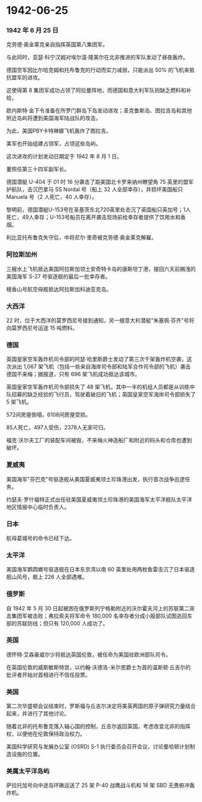 # 1942-06-25

### 1942 年 6 月 25 日

克劳德·奥金莱克亲自指挥英国第八集团军。

与此同时，亚瑟·科宁汉姆对埃尔温·隆美尔在北非推进的军队发动了昼夜轰炸。

德国空军因比尔哈克姆和托布鲁克的行动而实力减弱，只能派出 50%
的飞机来抵抗盟军的进攻。

这使得第 8
集团军成功占领了阿拉曼阵地，而德国和意大利军队则缺乏燃料和补给。

欧内斯特·金下令准备在所罗门群岛下岛发动进攻；圣克鲁斯岛、图拉吉岛和其他附近岛屿将遭到美国海军陆战队的攻击。

为此，美国PBY卡特琳娜飞机轰炸了图拉吉。

美军也开始组建占领军，占领这些岛屿。

这次进攻的计划发动日期定于 1942 年 8 月 1 日。

董照任第三十四军副军长。

德国潜艇 U-404 于 01 时 16 分袭击了距美国北卡罗来纳州瞭望角 75
英里的盟军护航队，击沉巴拿马 SS Nordal 号（船上 32
人全部幸存），并损坏美国船只 Manuela 号（2 人死亡，40 人幸存）。

黎明前，德国潜艇U-153号在圣基茨东北720英里处击沉了英国船只英加号；1人死亡，49人幸存；U-153号船员在离开袭击现场前给幸存者提供了饮用水和香烟。

利比亚托布鲁克失守后，中将尼尔·里奇被克劳德·奥金莱克解雇。

### 阿拉斯加州

三艘水上飞机抵达美国阿拉斯加领土安奇特卡岛的康斯坦丁港，接回六天前搁浅的美国海军
S-27 号驱逐舰的最后一批幸存者。

檀香山号航空母舰抵达阿拉斯加科迪亚克岛。

### 大西洋

22
时，位于大西洋的莫罗西尼号接到通知，另一艘意大利潜艇"朱塞佩·芬齐"号将向莫罗西尼号运送
15 吨燃料。

### 德国

英国皇家空军轰炸机司令部的阿瑟·哈里斯爵士发动了第三次千架轰炸机空袭，这次派出
1,067
架飞机（包括一些来自海岸司令部和陆军合作司令部的飞机）袭击德国不来梅；据报道，只有
696 架飞机成功抵达该城市。

英国皇家空军轰炸机司令部损失了 48
架飞机，其中一半的机组人员都是从训练中队招募的缺乏经验的飞行员，驾驶着破旧的飞机；英国皇家空军海岸司令部损失了
5 架飞机。

572间房屋倒塌，6108间房屋受损。

85人死亡，497人受伤，2378人无家可归。

福克·沃尔夫工厂的装配车间被毁，不来梅火神造船厂和附近的码头和仓库也遭到破坏。

### 夏威夷

美国海军"芬巴克"号驱逐舰从美国夏威夷领土珍珠港出发，执行首次战争巡逻任务。

约瑟夫·罗什福特正式出任驻美国夏威夷领土珍珠港的美国海军太平洋舰队太平洋地区情报中心临时负责人。

### 日本

航母葛城号的命令已经下达。

### 太平洋

美国海军鹦鹉螺号驱逐舰在日本东京湾以南 60
英里处用两枚鱼雷击沉了日本驱逐舰山风号，舰上 226 人全部遇难。

### 俄罗斯

自 1942 年 5 月 30
日起被困在俄罗斯列宁格勒附近的沃尔霍夫河上的苏联第二突击集团军被击败；弗拉索夫将军命令
180,000 名幸存者分成小股部队试图逃回东部的苏联防线；但只有 120,000
人成功了。

### 英国

德怀特·艾森豪威尔少将抵达英国伦敦，被任命为美国驻欧洲部队司令。

在英国伦敦的威斯敏斯特宫，以约翰·沃德洛-米尔恩爵士为首的温斯顿·丘吉尔的批评者开始对首相进行不信任投票。

### 美国

第二次华盛顿会议结束时，罗斯福与丘吉尔决定将美英两国的原子弹研究力量结合起来，并进行了其他讨论。

随着北非的托布鲁克落入轴心国的控制，丘吉尔返回英国，考虑改变北非的指挥权，以便他在伦敦保持政治权力。

美国科学研究与发展办公室 (OSRD) S-1
执行委员会召开会议，讨论曼哈顿计划制造设施的位置。

### 美属太平洋岛屿

萨拉托加号向中途岛环礁运送了 25 架 P-40 战鹰战斗机和 18 架 SBD
无畏俯冲轰炸机。